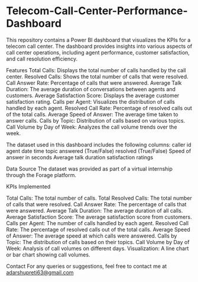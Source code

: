 # Telecom-Call-Center-Performance-Dashboard
This repository contains a Power BI dashboard that visualizes the KPIs for a telecom call center.
The dashboard provides insights into various aspects of call center operations, including agent performance, customer satisfaction, and call resolution efficiency.

Features
Total Calls: Displays the total number of calls handled by the call center.
Resolved Calls: Shows the total number of calls that were resolved.
Call Answer Rate: Percentage of calls that were answered.
Average Talk Duration: The average duration of conversations between agents and customers.
Average Satisfaction Score: Displays the average customer satisfaction rating.
Calls per Agent: Visualizes the distribution of calls handled by each agent.
Resolved Call Rate: Percentage of resolved calls out of the total calls.
Average Speed of Answer: The average time taken to answer calls.
Calls by Topic: Distribution of calls based on various topics.
Call Volume by Day of Week: Analyzes the call volume trends over the week.

The dataset used in this dashboard includes the following columns:
caller id
agent
date
time
topic
answered (True/False)
resolved (True/False)
Speed of answer in seconds
Average talk duration
satisfaction
ratings

Data Source
The dataset was provided as part of a virtual internship through the Forage platform.

KPIs Implemented

Total Calls: The total number of calls.
Total Resolved Calls: The total number of calls that were resolved.
Call Answer Rate: The percentage of calls that were answered.
Average Talk Duration: The average duration of all calls.
Average Satisfaction Score: The average satisfaction score from customers.
Calls per Agent: The number of calls handled by each agent.
Resolved Call Rate: The percentage of resolved calls out of the total calls.
Average Speed of Answer: The average speed at which calls were answered.
Calls by Topic: The distribution of calls based on their topics.
Call Volume by Day of Week: Analysis of call volumes on different days.
Visualization: A line chart or bar chart showing call volumes.

Contact
For any queries or suggestions, feel free to contact me at adarshupreti63@gmail.com
